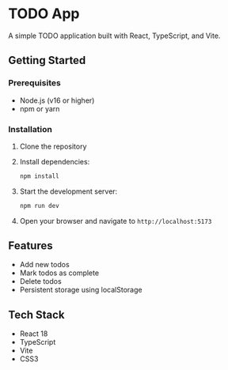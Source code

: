 # TODO App

A simple TODO application built with React, TypeScript, and Vite.

## Getting Started

### Prerequisites
- Node.js (v16 or higher)
- npm or yarn

### Installation

1. Clone the repository
2. Install dependencies:
   ```bash
   npm install
   ```

3. Start the development server:
   ```bash
   npm run dev
   ```

4. Open your browser and navigate to `http://localhost:5173`

## Features

- Add new todos
- Mark todos as complete
- Delete todos
- Persistent storage using localStorage

## Tech Stack

- React 18
- TypeScript
- Vite
- CSS3
